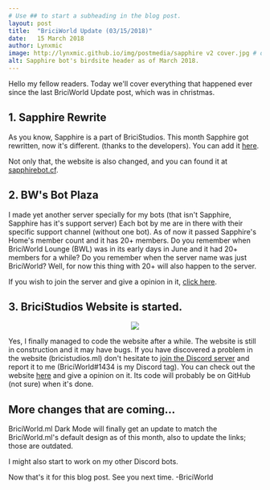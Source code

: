 ```yaml
---
# Use ## to start a subheading in the blog post.
layout: post
title:  "BriciWorld Update (03/15/2018)"
date:   15 March 2018
author: Lynxmic
image: http://lynxmic.github.io/img/postmedia/sapphire v2 cover.jpg # default: https://lynxmic.github.io/img/placeholder.png
alt: Sapphire bot's birdsite header as of March 2018.
---
```

Hello my fellow readers. Today we'll cover everything that happened ever since the last BriciWorld Update post, which was in christmas.

## 1. Sapphire Rewrite
As you know, Sapphire is a part of BriciStudios. This month Sapphire got rewritten, now it's different. (thanks to the developers). You can add it [here][invite].

Not only that, the website is also changed, and you can found it at [sapphirebot.cf][sapphirebot].

## 2. BW's Bot Plaza
I made yet another server specially for my bots (that isn't Sapphire, Sapphire has it's support server) Each bot by me are in there with their specific support channel (without one bot). As of now it passed Sapphire's Home's member count and it has 20+ members. Do you remember when BriciWorld Lounge (BWL) was in its early days in June and it had 20+ members for a while? Do you remember when the server name was just BriciWorld? Well, for now this thing with 20+ will also happen to the server. 

If you wish to join the server and give a opinion in it, [click here][server].

## 3. BriciStudios Website is started.

<center><img style="max-width: 45%; height: auto;" src="http://lynxmic.github.io/img/postmedia/chrome_2018-03-15_16-42-17.png"></center>

Yes, I finally managed to code the website after a while. The website is still in construction and it may have bugs. If you have discovered a problem in the website (bricistudios.ml) don't hesitate to [join the Discord server][server2] and report it to me (BriciWorld#1434 is my Discord tag). You can check out the website [here][bricistudios] and give a opinion on it. Its code will probably be on GitHub (not sure) when it's done.

## More changes that are coming...
BriciWorld.ml Dark Mode will finally get an update to match the BriciWorld.ml's default design as of this month, also to update the links; those are outdated.

I might also start to work on my other Discord bots.

Now that's it for this blog post. See you next time.
-BriciWorld

[invite]: http://invite.sapphirebot.cf
[sapphirebot]: http://sapphirebot.cf
[server]: https://discord.gg/yyZqsh5
[server2]: https://discord.gg/8NP6NNu
[bricistudios]: http://bricistudios.ml/
